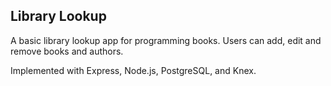 ## Library Lookup ##

A basic library lookup app for programming books. Users can add, edit and remove books and authors.

Implemented with Express, Node.js, PostgreSQL, and Knex.
